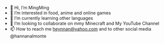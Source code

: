 - 👋 Hi, I’m MingMing 
- 👀 I’m interested in food, anime and online games
- 🌱 I’m currently learning other languages 
- 💞️ I’m looking to collaborate on mmy Minecraft and My YouTube Channel 
- 📫 How to reach me heynnan@yahoo.com and to other social media @hannanalmonte

<!---
hannanalmonte/hannanalmonte is a ✨ special ✨ repository because its `README.md` (this file) appears on your GitHub profile.
You can click the Preview link to take a look at your changes.
--->
